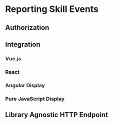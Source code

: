 # Reporting Skill Events

## Authorization 
## Integration
### Vue.js
### React
### Angular Display
### Pure JavaScript Display
## Library Agnostic HTTP Endpoint

